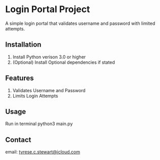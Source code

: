 # Login Portal Project

A simple login portal that validates username and password with limited attempts.

## Installation

1. Install Python verison 3.0 or higher
2. (Optional) Install Optional dependencies if stated

## Features

1. Validates Username and Password
2. Limits Login Attempts

## Usage

Run in terminal   python3 main.py

## Contact
email: tyrese.c.stewart@icloud.com